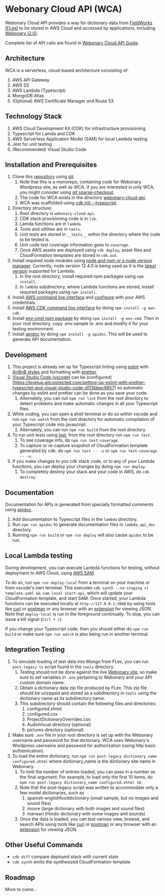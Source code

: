 # Webonary Cloud API (WCA)
Webonary Cloud API provides a way for dictionary data from [FieldWorks (FLex)](https://github.com/sillsdev/FieldWorks) to be stored in AWS Cloud and accessed by applications, including [Webonary (2.0)](https://www.webonary.org).

Complete list of API calls are found in [Webonary Cloud API Guide](./lambda_api_doc/index.html).
## Architecture
WCA is a serverless, cloud-based architecture consisting of:
1. AWS API Gateway
2. AWS S3
3. AWS Lambda (Typescript)
4. MongoDB Atlas
5. (Optional) AWS Certificate Manager and Route 53 

## Technology Stack
1. AWS Cloud Development Kit (CDK) for infrastructure provisioning
2. Typescript for Lamda and CDK
3. AWS Serverless Application Model (SAM) for local Lambda testing
4. Jest for unit testing
5. (Recommended) Visual Studio Code

## Installation and Prerequisites
1. Clone this [repository](https://github.com/sillsdev/webonary.git) using [git](https://git-scm.com/).
   1. Note that this is a monorepo, containing code for Webonary Wordpress site, as well as WCA. If you are interested in only WCA, you might consider using [git sparse-checkout](https://github.blog/2020-01-17-bring-your-monorepo-down-to-size-with-sparse-checkout/).
   2. The code for WCA exists in the directory [webonary-cloud-api](https://github.com/sillsdev/webonary/tree/master/webonary-cloud-api).
   3. WCA was scaffolded using [cdk init --typescript](https://docs.aws.amazon.com/cdk/latest/guide/getting_started.html). 
2. Directory structure:
   1. Root directory is `webonary-cloud-api`.
   2. CDK stack provisioning code is in `lib`.
   3. Lamda functions are in `lambda`.
   4. Tools and utilities are in `tools`. 
   5. Unit tests are stored in `__tests__` within the directory where the code to be tested is. 
   6. Unit code test coverage information goes to `coverage`.
   7. Once AWS assets are deployed using `cdk deploy`, asset files and CloudFormation templates are stored in `cdk.out`.
3. Install required node modules using [node and npm or a node version manager](https://docs.npmjs.com/downloading-and-installing-node-js-and-npm). Currently, node version 12.4.0 is being used as it is the [latest version](https://aws.amazon.com/blogs/compute/node-js-12-x-runtime-now-available-in-aws-lambda/) supported for Lambda.
   1. In the root directory, install required npm packages using `npm install`.
   2. In `lambda` subdirectory, where Lambda functions are stored, install required packages using `npm install`.
4. Install [AWS command line interface](https://docs.aws.amazon.com/cli/latest/userguide/install-cliv2.html) and [configure](https://docs.aws.amazon.com/cli/latest/userguide/cli-chap-configure.html) with your AWS credentials.
5. Install [AWS CDK command line interface](https://docs.aws.amazon.com/cdk/latest/guide/getting_started.html) by doing `npm install -g aws-cdk`.
6. Install [env-cmd npm package](https://www.npmjs.com/package/env-cmd) by doing `npm install -g env-cmd`. Then in your root directory, copy .env.sample to .env and modify it for your testing environment.
7. Install [apidoc](https://apidocjs.com) by doing `npm install -g apidoc`. This will be used to generate API documentation.

## Development
1. This project is already set up for Typescript linting using [eslint](https://eslint.org/) with [AirBnB styles](https://www.npmjs.com/package/eslint-config-airbnb-typescript) and formatting with [prettier](https://github.com/prettier/prettier-eslint). 
2. [Visual Studio Code (vscode)](https://code.visualstudio.com/) can be (configured)[https://levelup.gitconnected.com/setting-up-eslint-with-prettier-typescript-and-visual-studio-code-d113bbec9857] so automatic changes by eslint and prettier can be done as you save your code. 
   1. Alternately, you can run `npm run lint` from the root directory to detect problems and make automatic changes in all your Typescript files.
3. While coding, you can open a shell terminal or do so within vscode and run `npm run watch` from the root directory for automatic compilation of your Typescript code into javascript.
   1. Alternately, you can run `npm run build` from the root directory.
4. To run unit tests using [jest](https://jestjs.io/), from the root directory run `npm run test`.
   1. To see coverage info, do `npm run test-coverage`.
   2. To capture or re-capture snapshot of CloudFormation template generated by cdk, do `npm run test -- -u` or `npm run test-coverage -- -u`.
5. If you make changes to you cdk stack code, or to any of your Lambda functions, you can deploy your changes by doing `npm run deploy`.
   1. To completely destroy your stack and your code in AWS, do `cdk destroy`.

## Documentation
Documentation for APIs is generated from specially formatted comments using [apidoc](https://apidocjs.com).

1. Add documentation to Typescript files in the `lambda` directory.
2. Run `npm run apidoc` to generate documentation files in `lambda_api_doc` directory.
3. Running `npm run build` or `npm run deploy` will also cause `apidoc` to be run.

## Local Lambda testing
During development, you can execute Lambda functions for testing, without deployment to AWS Cloud, using [AWS SAM](https://aws.amazon.com/serverless/sam/).

To do so, run  `npm run deploy-local` from a terminal on your machine or from vscode's own terminal. This executes `cdk synth --no-staging >| template.yaml && sam local start-api`, which will update your CloudFormation template, and start SAM. Once started, your Lambda functions can be executed locally at `http://127.0.0.1:3000` by using tools like [curl](https://curl.haxx.se/) or [postman](https://www.postman.com/) or any browser with an [extension](https://chrome.google.com/webstore/detail/jsonview/chklaanhfefbnpoihckbnefhakgolnmc?hl=en) for viewing JSON. Note that `deploy-local` is run in the foreground continually. To stop, you can issue a kill signal (`Ctrl + c`).

If you change your Typescript code, then you should either do `npm run build` or make sure `npm run watch` is also being run in another terminal.  

## Integration Testing
1. To simulate loading of test data into Mongo from FLex, you can run `post-legacy.ts` script found in the `tools` directory.
   1. Testing should not be done against the live [Webonary site](https://www.webonary.org), so make sure to set variables in `.env` pertaining to Webonary and your API custom domain name.
   2. Obtain a dictionary data zip file produced by FLex. This zip file should be unzipped and stored as a subdirectory in `tools` using the dictionary name as its subdirectory name.
   3. This subdirectory should contain the following files and directories:
      1. configured.xhtml
      2. configured.css
      3. ProjectDictionaryOverrides.css
      4. AudioVisual directory (optional)
      5. pictures directory (optional)
2. Make sure `.env` file in your root directory is set up with the Webonary username and password for that dictionary. WCA uses Webonary's Wordpress username and password for authorization (using http basic authentication).
3. To load the entire dictionary, run `npm run post-legacy dictionary_name configured.xhtml` where dictionary_name is the dictionary site name in Webonary.
   1. To limit the number of entries loaded, you can pass in a number as the final argument. For example, to load only the first 10 items, do `npm run post-legacy dictionary_name configured.xhtml 10`.
   2. Note that the post-legacy script was written to accommodate only a few model dictionaries, such as 
      1. spanish-englishfooddictionary (small sample, but no images and sound files)
      2. moore (large dictionary with both images and sound files)
      3. marwari (Hindic dictionary with some images and sounds)
   3. Once the data is loaded, you can test various view, browse, and search APIs using tools like [curl](https://curl.haxx.se/) or [postman](https://www.postman.com/) or any browser with an [extension](https://chrome.google.com/webstore/detail/jsonview/chklaanhfefbnpoihckbnefhakgolnmc?hl=en) for viewing JSON. 

## Other Useful Commands
 * `cdk diff`        compare deployed stack with current state
 * `cdk synth`       emits the synthesized CloudFormation template

## Roadmap
More to come...
